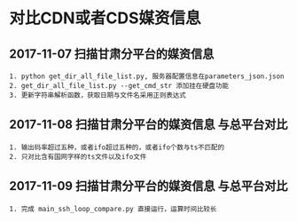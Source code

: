 # 对比CDN或者CDS媒资信息

## 2017-11-07 扫描甘肃分平台的媒资信息
    1. python get_dir_all_file_list.py, 服务器配置信息在parameters_json.json
    2. get_dir_all_file_list.py --get_cmd_str 添加挂在硬盘功能
    3. 更新字符串解析函数，获取日期与文件名采用正则表达式
    
## 2017-11-08 扫描甘肃分平台的媒资信息 与总平台对比
    1. 输出码率超过五种，或者ifo超过五种的，或者ifo个数与ts不匹配的
    2. 只对比含有国网字样的ts文件以及ifo文件
  
## 2017-11-09 扫描甘肃分平台的媒资信息 与总平台对比 
    1. 完成 main_ssh_loop_compare.py 直接运行，运算时间比较长